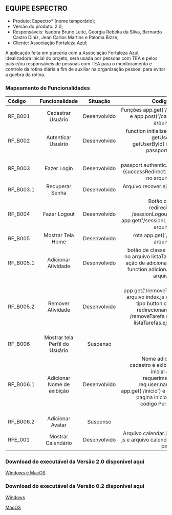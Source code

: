 ## EQUIPE ESPECTRO #
- Produto: Espectro* (nome temporário);
- Versão do produto: 2.0;
- Responsáveis: Isadora Bruno Leite, Georgia Rebeka da Silva,
Bernardo Castro Diniz, Jean Carlos Martins e Paloma Bizze;
- Cliente: Associação Fortaleza Azul;

A aplicação feita em parceria com a Associação Fortaleza Azul, idealizadora inicial do projeto, será usada por pessoas com TEA e pelos pais e/ou
responsáveis de pessoas com TEA para o monitoramento e controle da rotina diária
a fim de auxiliar na organização pessoal para evitar a quebra da rotina.


### Mapeamento de Funcionalidades

| Código  | Funcionalidade  | Situação |  Codigo/Arquivo|
| :------------ |:---------------:| :-----:| --------:|
| RF_B001      | Cadastrar Usuário | Desenvolvido| Funções app.get('/cadastro') e app.post('/cadastro) no arquivo index.js  |
| RF_B002     | Autenticar Usuário       | Desenvolvido |function initialize(passport, getUserByEmail, getUserById) no arquivo passport-config.js |
| RF_B003  | Fazer Login       |    Desenvolvido |função passport.authenticate('local', {successRedirect: '/inicio'...} no arquivo index.js|
| RF_B003.1     | Recuperar Senha | Desenvolvido| Arquivo recover.ejs na pasta views |
| RF_B004     | Fazer Logout       |   Desenvolvido | Botão com link de redirecionamento /sessionLogout e função app.get('/sessionLogout') no arquivo index.js   |
| RF_B005  | Mostrar Tela Home       |    Desenvolvido|rota app.get('/inicio') no arquivo index.js |
| RF_B005.1     | Adicionar Atividade  | Desenvolvido|botão de classe addTarefa no arquivo listaTarefas.ejs e ação de adicionar tarefa na function adicionaTarefa no arquivo script.js|
| RF_B005.2     | Remover Atividade       |   Desenvolvido|  Função app.get('/removeTarefa') no arquivo index.js e botão do tipo button com link de redirecionamento para /removeTarefa no arquivo listaTarefas.ejs na pasta partes    |
| RF_B006 | Mostrar tela Perfil do Usuário       |    Suspenso | 
| RF_B006.1     | Adicionar Nome de exibição      |   Desenvolvido | Nome adicionado no cadastro é exibido na tela inicial através do requerimento name: req.user.name na rota app.get('/inicio') e exibido na pagina inicio.ejs com o codigo Perfil de <%= name%> |
| RF_B006.2  | Adicionar Avatar       |    Suspenso |   |
| RFE_001  | Mostrar Calendário       |    Desenvolvido | Arquivo calendar.js na pasta js e arquivo calendario.ejs na pasta partes  |

### Download do executável da Versão 2.0 disponivel aqui
[Windows e MacOS](https://drive.google.com/drive/folders/12RWUymv3IE5wotv_KN_1DxNjBmvloEBQ?usp=sharing)


### Download do executável da Versão 0.2 disponivel aqui
[Windows](https://drive.google.com/file/d/1xmq5NTEs6BIaV2B31DzNkkyka6WpIOXn/view?usp=sharing"Windows")

[MacOS](https://drive.google.com/file/d/1xlLzH_Furuog0mBhvVtylXW3-HYNKGlv/view?usp=sharing"MacOS")
